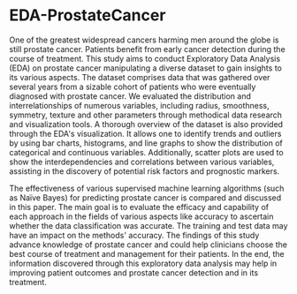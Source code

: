 # EDA-ProstateCancer

  One of the greatest widespread cancers harming men around the globe is still prostate cancer. Patients benefit from early cancer detection during the course of treatment. This study aims to conduct Exploratory Data Analysis (EDA) on prostate cancer manipulating a diverse dataset to gain insights to its various aspects. The dataset comprises data that was gathered over several years from a sizable cohort of patients who were eventually diagnosed with prostate cancer. We evaluated the distribution and interrelationships of numerous variables, including radius, smoothness, symmetry, texture and other parameters through methodical data research and visualization tools. A thorough overview of the dataset is also provided through the EDA's visualization. It allows one to identify trends and outliers by using bar charts, histograms, and line graphs to show the distribution of categorical and continuous variables. Additionally, scatter plots are used to show the interdependencies and correlations between various variables, assisting in the discovery of potential risk factors and prognostic markers. 

 The effectiveness of various supervised machine learning algorithms (such as Naïve Bayes) for predicting prostate cancer is compared and discussed in this paper. The main goal is to evaluate the efficacy and capability of each approach in the fields of various aspects like accuracy to ascertain whether the data classification was accurate. The training and test data may have an impact on the methods' accuracy. The findings of this study advance knowledge of prostate cancer and could help clinicians choose the best course of treatment and management for their patients. In the end, the information discovered through this exploratory data analysis may help in improving patient outcomes and prostate cancer detection and in its treatment.
